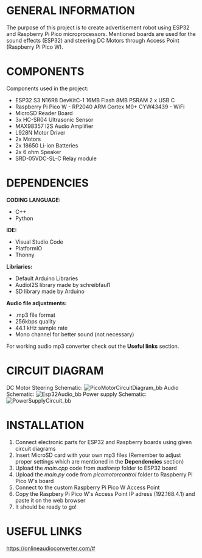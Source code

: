 # GENERAL INFORMATION

The purpose of this project is to create advertisement robot using ESP32 and Raspberry Pi Pico microprocessors. 
Mentioned boards are used for the sound effects (ESP32) and steering DC Motors through Access Point (Raspberry Pi Pico W).

# COMPONENTS

Components used in the project:
- ESP32 S3 N16R8 DevKitC-1 16MB Flash 8MB PSRAM 2 x USB C
- Raspberry Pi Pico W - RP2040 ARM Cortex M0+ CYW43439 - WiFi
- MicroSD Reader Board
- 3x HC-SR04 Ultrasonic Sensor
- MAX98357 I2S Audio Amplifier
- L928N Motor Driver
- 2x Motors
- 2x 18650 Li-ion Batteries
- 2x 6 ohm Speaker
- SRD-05VDC-SL-C Relay module


# DEPENDENCIES

**CODING LANGUAGE:**
- C++
- Python

**IDE:**
- Visual Studio Code
- PlatformIO
- Thonny

**Libriaries:**
- Default Arduino Libraries
- AudioI2S library made by schreibfaul1
- SD library made by Arduino


**Audio file adjustments:**
- .mp3 file format
- 256kbps quality
- 44.1 kHz sample rate
- Mono channel for better sound (not necessary)

For working audio mp3 converter check out the **Useful links** section.

# CIRCUIT DIAGRAM
DC Motor Steering Schematic: ![PicoMotorCircuitDiagram_bb](https://github.com/user-attachments/assets/e47f2f9b-eda2-4578-a686-4394d74dd514)
Audio Schematic: ![Esp32Audio_bb](https://github.com/user-attachments/assets/e2e7c609-6644-4263-9c80-f52d90c4c7f2)
Power supply Schematic: ![PowerSupplyCircuit_bb](https://github.com/user-attachments/assets/907c398e-a168-46ea-b94d-b6abd995351c)
# INSTALLATION

1. Connect electronic parts for ESP32 and Raspberry boards using given circuit diagrams
2. Insert MicroSD card with your own mp3 files (Remember to adjust proper settings which are mentioned in the **Dependencies** section)
3. Upload the *main.cpp* code from *audioesp* folder to ESP32 board
4. Upload the *main.py* code from *picomotorcontrol* folder to Raspberry Pi Pico W's board
5. Connect to the custom Raspberry Pi Pico W Access Point
6. Copy the Raspbery Pi Pico W's Access Point IP adress (192.168.4.1) and paste it on the web browser
7. It should be ready to go! 

# USEFUL LINKS
https://onlineaudioconverter.com/#
